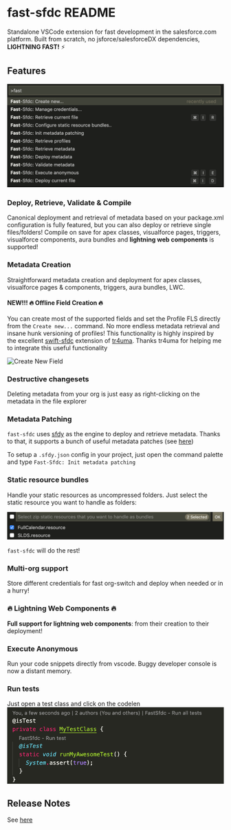 # fast-sfdc README

Standalone VSCode extension for fast development in the salesforce.com platform.
Built from scratch, no jsforce/salesforceDX dependencies, <b>LIGHTNING FAST!</b> ⚡️

## Features

![Command Palette](./images/commands.png "Command Palette")

### Deploy, Retrieve, Validate & Compile
Canonical deployment and retrieval of metadata based on your package.xml configuration is fully featured, but you can also deploy or retrieve single files/folders!
Compile on save for apex classes, visualforce pages, triggers, visualforce components, aura bundles and <b>lightning web components</b> is supported!

### Metadata Creation
Straightforward metadata creation and deployment for apex classes, visualforce pages & components, triggers, aura bundles, LWC.

#### NEW!!! 🔥 Offline Field Creation 🔥
You can create most of the supported fields and set the Profile FLS directly from the `Create new...` command. No more endless metadata retrieval and insane hunk versioning of profiles! This functionality is highly inspired by the excellent [swift-sfdc](https://marketplace.visualstudio.com/items?itemName=tr4uma.swift-sfdc) extension of [tr4uma](https://github.com/tr4uma). Thanks tr4uma for helping me to integrate this useful functionality

![Create New Field](./images/create-new-field.gif "Create new field")

### Destructive changesets
Deleting metadata from your org is just easy as right-clicking on the metadata in the file explorer

### Metadata Patching
`fast-sfdc` uses [sfdy](https://www.npmjs.com/package/sfdy) as the engine to deploy and retrieve metadata. Thanks to that, it supports a bunch of useful metadata patches (see [here](https://github.com/micheletriaca/sfdy#apply-standard-patches-to-metadata-after-retrieve))

To setup a `.sfdy.json` config in your project, just open the command palette and type `Fast-Sfdc: Init metadata patching`

### Static resource bundles
Handle your static resources as uncompressed folders. Just select the static resource you want to handle as folders:

![Command Palette](./images/static-resources.png "Static Resource Configuration")

`fast-sfdc` will do the rest!

### Multi-org support
Store different credentials for fast org-switch and deploy when needed or in a hurry!

### 🔥 Lightning Web Components 🔥
<b>Full support for lightning web components</b>: from their creation to their deployment!

### Execute Anonymous
Run your code snippets directly from vscode. Buggy developer console is now a distant memory.

### Run tests
Just open a test class and click on the codelen
![Tests](./images/tests.png "Tests")

## Release Notes

See [here](CHANGELOG.md)
